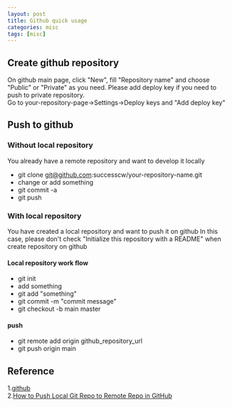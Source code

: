 ```yaml
---
layout: post
title: Github quick usage
categories: misc
tags: [misc]
---
```


## Create github repository
On github main page, click "New", fill "Repository name" and choose "Public" or "Private" as you need.
Please add deploy key if you need to push to private repository.  
Go to your-repository-page->Settings->Deploy keys and "Add deploy key"


## Push to github

### Without local repository

You already have a remote repository and want to develop it locally
* git clone git@github.com:successcw/your-repository-name.git
* change or add something
* git commit -a
* git push

### With local repository
You have created a local repository and want to push it on github
In this case, please don't check "Initialize this repository with a README" when create repository on github

#### Local repository work flow
* git init
* add something
* git add "something"
* git commit -m "commit message"
* git checkout -b main master

#### push
* git remote add origin github_repository_url
* git push origin main

## Reference
1.[github][1]  
2.[How to Push Local Git Repo to Remote Repo in GitHub][2]


  [1]: https://docs.github.com/en/github/importing-your-projects-to-github/importing-source-code-to-github/adding-an-existing-project-to-github-using-the-command-line
  [2]: https://jdhao.github.io/2018/05/16/git-push-local-to-remote/
